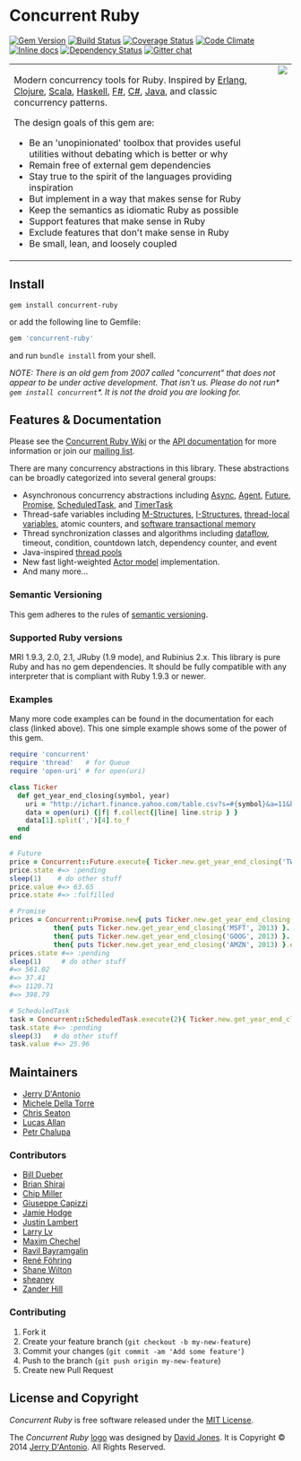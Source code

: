 # Concurrent Ruby
[![Gem Version](https://badge.fury.io/rb/concurrent-ruby.png)](http://badge.fury.io/rb/concurrent-ruby) [![Build Status](https://travis-ci.org/ruby-concurrency/concurrent-ruby.svg?branch=master)](https://travis-ci.org/ruby-concurrency/concurrent-ruby) [![Coverage Status](https://coveralls.io/repos/ruby-concurrency/concurrent-ruby/badge.png)](https://coveralls.io/r/ruby-concurrency/concurrent-ruby) [![Code Climate](https://codeclimate.com/github/ruby-concurrency/concurrent-ruby.png)](https://codeclimate.com/github/ruby-concurrency/concurrent-ruby) [![Inline docs](http://inch-ci.org/github/ruby-concurrency/concurrent-ruby.png)](http://inch-ci.org/github/ruby-concurrency/concurrent-ruby) [![Dependency Status](https://gemnasium.com/ruby-concurrency/concurrent-ruby.png)](https://gemnasium.com/ruby-concurrency/concurrent-ruby) [![Gitter chat](https://badges.gitter.im/ruby-concurrency/concurrent-ruby.png)](https://gitter.im/ruby-concurrency/concurrent-ruby)

<table>
  <tr>
    <td align="left" valign="top">
      <p>
        Modern concurrency tools for Ruby. Inspired by
        <a href="http://www.erlang.org/doc/reference_manual/processes.html">Erlang</a>,
        <a href="http://clojure.org/concurrent_programming">Clojure</a>,
        <a href="http://akka.io/">Scala</a>,
        <a href="http://www.haskell.org/haskellwiki/Applications_and_libraries/Concurrency_and_parallelism#Concurrent_Haskell">Haskell</a>,
        <a href="http://blogs.msdn.com/b/dsyme/archive/2010/02/15/async-and-parallel-design-patterns-in-f-part-3-agents.aspx">F#</a>,
        <a href="http://msdn.microsoft.com/en-us/library/vstudio/hh191443.aspx">C#</a>,
        <a href="http://docs.oracle.com/javase/7/docs/api/java/util/concurrent/package-summary.html">Java</a>,
        and classic concurrency patterns.
      </p>
      <p>
        The design goals of this gem are:
        <ul>
          <li>Be an 'unopinionated' toolbox that provides useful utilities without debating which is better or why</li>
          <li>Remain free of external gem dependencies</li>
          <li>Stay true to the spirit of the languages providing inspiration</li>
          <li>But implement in a way that makes sense for Ruby</li>
          <li>Keep the semantics as idiomatic Ruby as possible</li>
          <li>Support features that make sense in Ruby</li>
          <li>Exclude features that don't make sense in Ruby</li>
          <li>Be small, lean, and loosely coupled</li>
        </ul>
      </p>
    </td>
    <td align="right" valign="top">
      <img src="https://raw.githubusercontent.com/wiki/ruby-concurrency/concurrent-ruby/logo/concurrent-ruby-logo-300x300.png"/>
    </td>
  </tr>
</table>

## Install

```shell
gem install concurrent-ruby
```

or add the following line to Gemfile:

```ruby
gem 'concurrent-ruby'
```

and run `bundle install` from your shell.

_NOTE: There is an old gem from 2007 called "concurrent" that does not appear to be under active development. That isn't us. Please do not run* `gem install concurrent`*. It is not the droid you are looking for._

## Features & Documentation

Please see the [Concurrent Ruby Wiki](https://github.com/ruby-concurrency/concurrent-ruby/wiki)
or the [API documentation](http://ruby-concurrency.github.io/concurrent-ruby/frames.html)
for more information or join our [mailing list](http://groups.google.com/group/concurrent-ruby).

There are many concurrency abstractions in this library. These abstractions can be broadly categorized
into several general groups:

* Asynchronous concurrency abstractions including
  [Async](https://github.com/ruby-concurrency/concurrent-ruby/wiki/Async),
  [Agent](https://github.com/ruby-concurrency/concurrent-ruby/wiki/Agent),
  [Future](https://github.com/ruby-concurrency/concurrent-ruby/wiki/Future),
  [Promise](https://github.com/ruby-concurrency/concurrent-ruby/wiki/Promise),
  [ScheduledTask](https://github.com/ruby-concurrency/concurrent-ruby/wiki/ScheduledTask),
  and [TimerTask](https://github.com/ruby-concurrency/concurrent-ruby/wiki/TimerTask) 
* Thread-safe variables including [M-Structures](https://github.com/ruby-concurrency/concurrent-ruby/wiki/MVar-(M-Structure)),
  [I-Structures](https://github.com/ruby-concurrency/concurrent-ruby/wiki/IVar-(I-Structure)),
  [thread-local variables](https://github.com/ruby-concurrency/concurrent-ruby/wiki/ThreadLocalVar),
  atomic counters, and [software transactional memory](https://github.com/ruby-concurrency/concurrent-ruby/wiki/TVar-(STM))
* Thread synchronization classes and algorithms including [dataflow](https://github.com/ruby-concurrency/concurrent-ruby/wiki/Dataflow), 
  timeout, condition, countdown latch, dependency counter, and event
* Java-inspired [thread pools](https://github.com/ruby-concurrency/concurrent-ruby/wiki/Thread%20Pools)
* New fast light-weighted [Actor model](http://ruby-concurrency.github.io/concurrent-ruby/frames.html#!Concurrent/Actress.html) implementation. 
* And many more...

### Semantic Versioning

This gem adheres to the rules of [semantic versioning](http://semver.org/).

### Supported Ruby versions

MRI 1.9.3, 2.0, 2.1, JRuby (1.9 mode), and Rubinius 2.x.
This library is pure Ruby and has no gem dependencies.
It should be fully compatible with any interpreter that is compliant with Ruby 1.9.3 or newer.

### Examples

Many more code examples can be found in the documentation for each class (linked above).
This one simple example shows some of the power of this gem.

```ruby    
require 'concurrent'
require 'thread'   # for Queue
require 'open-uri' # for open(uri)

class Ticker
  def get_year_end_closing(symbol, year)
    uri = "http://ichart.finance.yahoo.com/table.csv?s=#{symbol}&a=11&b=01&c=#{year}&d=11&e=31&f=#{year}&g=m"
    data = open(uri) {|f| f.collect{|line| line.strip } }
    data[1].split(',')[4].to_f
  end
end

# Future
price = Concurrent::Future.execute{ Ticker.new.get_year_end_closing('TWTR', 2013) }
price.state #=> :pending
sleep(1)    # do other stuff
price.value #=> 63.65
price.state #=> :fulfilled

# Promise
prices = Concurrent::Promise.new{ puts Ticker.new.get_year_end_closing('AAPL', 2013) }.
           then{ puts Ticker.new.get_year_end_closing('MSFT', 2013) }.
           then{ puts Ticker.new.get_year_end_closing('GOOG', 2013) }.
           then{ puts Ticker.new.get_year_end_closing('AMZN', 2013) }.execute
prices.state #=> :pending
sleep(1)     # do other stuff
#=> 561.02
#=> 37.41
#=> 1120.71
#=> 398.79

# ScheduledTask
task = Concurrent::ScheduledTask.execute(2){ Ticker.new.get_year_end_closing('INTC', 2013) }
task.state #=> :pending
sleep(3)   # do other stuff
task.value #=> 25.96
```

## Maintainers

* [Jerry D'Antonio](https://github.com/jdantonio)
* [Michele Della Torre](https://github.com/mighe)
* [Chris Seaton](https://github.com/chrisseaton)
* [Lucas Allan](https://github.com/lucasallan)
* [Petr Chalupa](https://github.com/pitr-ch)

### Contributors

* [Bill Dueber](https://github.com/billdueber)
* [Brian Shirai](https://github.com/brixen)
* [Chip Miller](https://github.com/chip-miller)
* [Giuseppe Capizzi](https://github.com/gcapizzi)
* [Jamie Hodge](https://github.com/jamiehodge)
* [Justin Lambert](https://github.com/mastfish)
* [Larry Lv](https://github.com/larrylv)
* [Maxim Chechel](https://github.com/maximchick)
* [Ravil Bayramgalin](https://github.com/brainopia)
* [René Föhring](https://github.com/rrrene)
* [Shane Wilton](https://github.com/ShaneWilton)
* [sheaney](https://github.com/sheaney)
* [Zander Hill](https://github.com/zph)

### Contributing

1. Fork it
2. Create your feature branch (`git checkout -b my-new-feature`)
3. Commit your changes (`git commit -am 'Add some feature'`)
4. Push to the branch (`git push origin my-new-feature`)
5. Create new Pull Request

## License and Copyright

*Concurrent Ruby* is free software released under the [MIT License](http://www.opensource.org/licenses/MIT).

The *Concurrent Ruby* [logo](https://github.com/ruby-concurrency/concurrent-ruby/wiki/Logo)
was designed by [David Jones](https://twitter.com/zombyboy).
It is Copyright &copy; 2014 [Jerry D'Antonio](https://twitter.com/jerrydantonio). All Rights Reserved.
